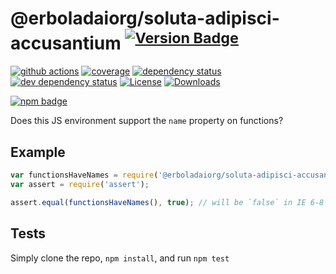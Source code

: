 # @erboladaiorg/soluta-adipisci-accusantium <sup>[![Version Badge][npm-version-svg]][package-url]</sup>

[![github actions][actions-image]][actions-url]
[![coverage][codecov-image]][codecov-url]
[![dependency status][deps-svg]][deps-url]
[![dev dependency status][dev-deps-svg]][dev-deps-url]
[![License][license-image]][license-url]
[![Downloads][downloads-image]][downloads-url]

[![npm badge][npm-badge-png]][package-url]

Does this JS environment support the `name` property on functions?

## Example

```js
var functionsHaveNames = require('@erboladaiorg/soluta-adipisci-accusantium');
var assert = require('assert');

assert.equal(functionsHaveNames(), true); // will be `false` in IE 6-8
```

## Tests
Simply clone the repo, `npm install`, and run `npm test`

[package-url]: https://npmjs.org/package/@erboladaiorg/soluta-adipisci-accusantium
[npm-version-svg]: https://versionbadg.es/inspect-js/@erboladaiorg/soluta-adipisci-accusantium.svg
[deps-svg]: https://david-dm.org/inspect-js/@erboladaiorg/soluta-adipisci-accusantium.svg
[deps-url]: https://david-dm.org/inspect-js/@erboladaiorg/soluta-adipisci-accusantium
[dev-deps-svg]: https://david-dm.org/inspect-js/@erboladaiorg/soluta-adipisci-accusantium/dev-status.svg
[dev-deps-url]: https://david-dm.org/inspect-js/@erboladaiorg/soluta-adipisci-accusantium#info=devDependencies
[npm-badge-png]: https://nodei.co/npm/@erboladaiorg/soluta-adipisci-accusantium.png?downloads=true&stars=true
[license-image]: https://img.shields.io/npm/l/@erboladaiorg/soluta-adipisci-accusantium.svg
[license-url]: LICENSE
[downloads-image]: https://img.shields.io/npm/dm/@erboladaiorg/soluta-adipisci-accusantium.svg
[downloads-url]: https://npm-stat.com/charts.html?package=@erboladaiorg/soluta-adipisci-accusantium
[codecov-image]: https://codecov.io/gh/inspect-js/@erboladaiorg/soluta-adipisci-accusantium/branch/main/graphs/badge.svg
[codecov-url]: https://app.codecov.io/gh/inspect-js/@erboladaiorg/soluta-adipisci-accusantium/
[actions-image]: https://img.shields.io/endpoint?url=https://github-actions-badge-u3jn4tfpocch.runkit.sh/inspect-js/@erboladaiorg/soluta-adipisci-accusantium
[actions-url]: https://github.com/erboladaiorg/soluta-adipisci-accusantium/actions
